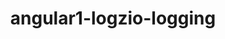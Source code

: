 ---
title: angular1-logzio-logging
project-url: https://github.com/drmikecrowe/angular1-logzio-logging
logo:
  logofile: angular.svg
  orientation: vertical
data-source: Angular code
shipping-tags:
  - from-your-code
---